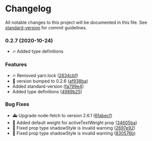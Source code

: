 # Changelog

All notable changes to this project will be documented in this file. See [standard-version](https://github.com/conventional-changelog/standard-version) for commit guidelines.

### 0.2.7 (2020-10-24)

- :fire: Added type definitions

### Features

- :fire: Removed yarn.lock ([2634cb1](https://github.com/Karthik-B-06/rn-segmented-control/commit/2634cb1a5c2dab10cce4539d08f454c761942f99))
- :rocket: version bumped to 0.2.6 ([af938ba](https://github.com/Karthik-B-06/rn-segmented-control/commit/af938ba640b148c4bef0a0f7ab5f17f6385b3d66))
- Added standard-version ([fa799e4](https://github.com/Karthik-B-06/rn-segmented-control/commit/fa799e46124f0f41a39425b6117e408cd7e38056))
- Added type definitions ([4989b25](https://github.com/Karthik-B-06/rn-segmented-control/commit/4989b25c4fbc189de01f2a702c20bd4e91038fac))

### Bug Fixes

- :ambulance: Upgrade node-fetch to version 2.6.1 ([6fabecf](https://github.com/Karthik-B-06/rn-segmented-control/commit/6fabecfda9b1b37d8c940d5cc1389c1393d72aca))
- :bug: Added default weight for activeTextWeight prop ([34605ba](https://github.com/Karthik-B-06/rn-segmented-control/commit/34605ba7a965a0ef54016caf786b0a6e27cad7dd))
- :rotating_light: Fixed prop type shadowStyle is invalid warning ([2697e92](https://github.com/Karthik-B-06/rn-segmented-control/commit/2697e924944b295f7168ea99564d7072c20d7d3a))
- :rotating_light: Fixed prop type shadowStyle is invalid warning ([830576b](https://github.com/Karthik-B-06/rn-segmented-control/commit/830576b8ef81199626231e1d021a13384ac9b306))
